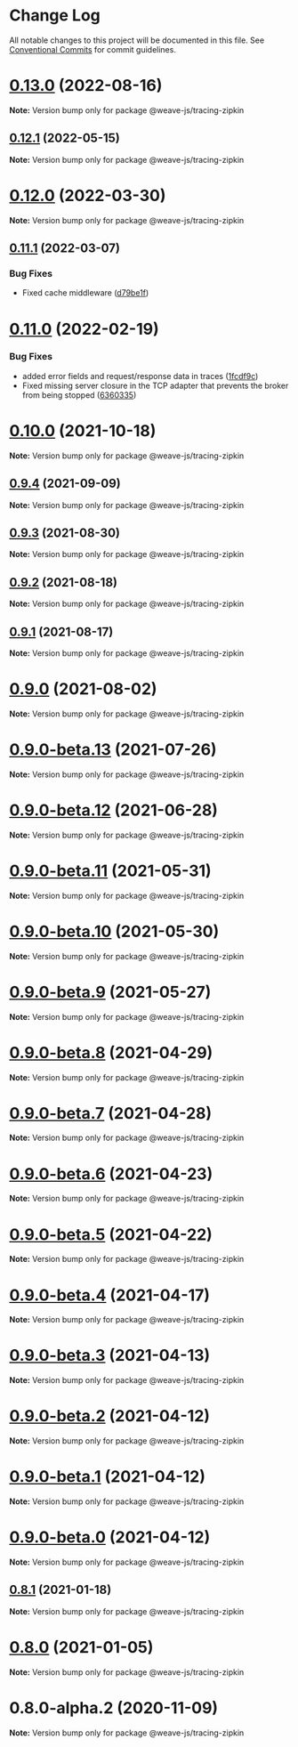 # Change Log

All notable changes to this project will be documented in this file.
See [Conventional Commits](https://conventionalcommits.org) for commit guidelines.

# [0.13.0](https://github.com/weave-microservices/weave/compare/@weave-js/tracing-zipkin@0.12.1...@weave-js/tracing-zipkin@0.13.0) (2022-08-16)

**Note:** Version bump only for package @weave-js/tracing-zipkin





## [0.12.1](https://github.com/weave-microservices/weave/compare/@weave-js/tracing-zipkin@0.12.0...@weave-js/tracing-zipkin@0.12.1) (2022-05-15)

**Note:** Version bump only for package @weave-js/tracing-zipkin





# [0.12.0](https://github.com/weave-microservices/weave/compare/@weave-js/tracing-zipkin@0.11.1...@weave-js/tracing-zipkin@0.12.0) (2022-03-30)

**Note:** Version bump only for package @weave-js/tracing-zipkin





## [0.11.1](https://github.com/weave-microservices/weave/compare/@weave-js/tracing-zipkin@0.11.0...@weave-js/tracing-zipkin@0.11.1) (2022-03-07)


### Bug Fixes

* Fixed cache middleware ([d79be1f](https://github.com/weave-microservices/weave/commit/d79be1faf7c2dfe73d1a7bf299a51546c492f9c3))





# [0.11.0](https://github.com/weave-microservices/weave/compare/@weave-js/tracing-zipkin@0.10.0...@weave-js/tracing-zipkin@0.11.0) (2022-02-19)


### Bug Fixes

* added error fields and request/response data in traces ([1fcdf9c](https://github.com/weave-microservices/weave/commit/1fcdf9c2fcf16d59817db8b04af1a0da8c66ce4b))
* Fixed missing server closure in the TCP adapter that prevents the broker from being stopped ([6360335](https://github.com/weave-microservices/weave/commit/63603357554b330890b872aba13241a39be6418d))





# [0.10.0](https://github.com/weave-microservices/weave/compare/@weave-js/tracing-zipkin@0.9.4...@weave-js/tracing-zipkin@0.10.0) (2021-10-18)

**Note:** Version bump only for package @weave-js/tracing-zipkin





## [0.9.4](https://github.com/weave-microservices/weave/compare/@weave-js/tracing-zipkin@0.9.3...@weave-js/tracing-zipkin@0.9.4) (2021-09-09)

**Note:** Version bump only for package @weave-js/tracing-zipkin





## [0.9.3](https://github.com/weave-microservices/weave/compare/@weave-js/tracing-zipkin@0.9.2...@weave-js/tracing-zipkin@0.9.3) (2021-08-30)

**Note:** Version bump only for package @weave-js/tracing-zipkin





## [0.9.2](https://github.com/weave-microservices/weave/compare/@weave-js/tracing-zipkin@0.9.1...@weave-js/tracing-zipkin@0.9.2) (2021-08-18)

**Note:** Version bump only for package @weave-js/tracing-zipkin





## [0.9.1](https://github.com/weave-microservices/weave/compare/@weave-js/tracing-zipkin@0.9.0...@weave-js/tracing-zipkin@0.9.1) (2021-08-17)

**Note:** Version bump only for package @weave-js/tracing-zipkin





# [0.9.0](https://github.com/weave-microservices/weave/compare/@weave-js/tracing-zipkin@0.9.0-beta.13...@weave-js/tracing-zipkin@0.9.0) (2021-08-02)

**Note:** Version bump only for package @weave-js/tracing-zipkin





# [0.9.0-beta.13](https://github.com/weave-microservices/weave/compare/@weave-js/tracing-zipkin@0.9.0-beta.12...@weave-js/tracing-zipkin@0.9.0-beta.13) (2021-07-26)

**Note:** Version bump only for package @weave-js/tracing-zipkin





# [0.9.0-beta.12](https://github.com/weave-microservices/weave/compare/@weave-js/tracing-zipkin@0.9.0-beta.11...@weave-js/tracing-zipkin@0.9.0-beta.12) (2021-06-28)

**Note:** Version bump only for package @weave-js/tracing-zipkin





# [0.9.0-beta.11](https://github.com/weave-microservices/weave/compare/@weave-js/tracing-zipkin@0.9.0-beta.10...@weave-js/tracing-zipkin@0.9.0-beta.11) (2021-05-31)

**Note:** Version bump only for package @weave-js/tracing-zipkin





# [0.9.0-beta.10](https://github.com/weave-microservices/weave/compare/@weave-js/tracing-zipkin@0.9.0-beta.9...@weave-js/tracing-zipkin@0.9.0-beta.10) (2021-05-30)

**Note:** Version bump only for package @weave-js/tracing-zipkin





# [0.9.0-beta.9](https://github.com/weave-microservices/weave/compare/@weave-js/tracing-zipkin@0.9.0-beta.8...@weave-js/tracing-zipkin@0.9.0-beta.9) (2021-05-27)

**Note:** Version bump only for package @weave-js/tracing-zipkin





# [0.9.0-beta.8](https://github.com/weave-microservices/weave/compare/@weave-js/tracing-zipkin@0.9.0-beta.7...@weave-js/tracing-zipkin@0.9.0-beta.8) (2021-04-29)

**Note:** Version bump only for package @weave-js/tracing-zipkin





# [0.9.0-beta.7](https://github.com/weave-microservices/weave/compare/@weave-js/tracing-zipkin@0.9.0-beta.6...@weave-js/tracing-zipkin@0.9.0-beta.7) (2021-04-28)

**Note:** Version bump only for package @weave-js/tracing-zipkin





# [0.9.0-beta.6](https://github.com/weave-microservices/weave/compare/@weave-js/tracing-zipkin@0.9.0-beta.5...@weave-js/tracing-zipkin@0.9.0-beta.6) (2021-04-23)

**Note:** Version bump only for package @weave-js/tracing-zipkin





# [0.9.0-beta.5](https://github.com/weave-microservices/weave/compare/@weave-js/tracing-zipkin@0.9.0-beta.4...@weave-js/tracing-zipkin@0.9.0-beta.5) (2021-04-22)

**Note:** Version bump only for package @weave-js/tracing-zipkin





# [0.9.0-beta.4](https://github.com/weave-microservices/weave/compare/@weave-js/tracing-zipkin@0.9.0-beta.3...@weave-js/tracing-zipkin@0.9.0-beta.4) (2021-04-17)

**Note:** Version bump only for package @weave-js/tracing-zipkin





# [0.9.0-beta.3](https://github.com/weave-microservices/weave/compare/@weave-js/tracing-zipkin@0.9.0-beta.2...@weave-js/tracing-zipkin@0.9.0-beta.3) (2021-04-13)

**Note:** Version bump only for package @weave-js/tracing-zipkin





# [0.9.0-beta.2](https://github.com/weave-microservices/weave/compare/@weave-js/tracing-zipkin@0.9.0-beta.1...@weave-js/tracing-zipkin@0.9.0-beta.2) (2021-04-12)

**Note:** Version bump only for package @weave-js/tracing-zipkin





# [0.9.0-beta.1](https://github.com/weave-microservices/weave/compare/@weave-js/tracing-zipkin@0.9.0-beta.0...@weave-js/tracing-zipkin@0.9.0-beta.1) (2021-04-12)

**Note:** Version bump only for package @weave-js/tracing-zipkin





# [0.9.0-beta.0](https://github.com/weave-microservices/weave/compare/@weave-js/tracing-zipkin@0.8.1...@weave-js/tracing-zipkin@0.9.0-beta.0) (2021-04-12)

**Note:** Version bump only for package @weave-js/tracing-zipkin





## [0.8.1](https://github.com/weave-microservices/weave/compare/@weave-js/tracing-zipkin@0.8.0...@weave-js/tracing-zipkin@0.8.1) (2021-01-18)

**Note:** Version bump only for package @weave-js/tracing-zipkin





# [0.8.0](https://github.com/weave-microservices/weave/compare/@weave-js/tracing-zipkin@0.8.0-alpha.2...@weave-js/tracing-zipkin@0.8.0) (2021-01-05)

**Note:** Version bump only for package @weave-js/tracing-zipkin





# 0.8.0-alpha.2 (2020-11-09)

**Note:** Version bump only for package @weave-js/tracing-zipkin
